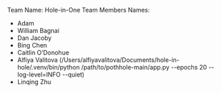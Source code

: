 Team Name: Hole-in-One
Team Members Names: 
- Adam
- William Bagnai
- Dan Jacoby
- Bing Chen
- Caitlin O’Donohue
- Alfiya Valitova (/Users/alfiyavalitova/Documents/hole-in-hole/.venv/bin/python /path/to/pothhole-main/app.py --epochs 20 --log-level=INFO --quiet)
- Linqing Zhu
